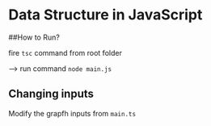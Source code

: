 # Data Structure in JavaScript
 ##How to Run?

 fire `tsc` command from root folder

 --> run command `node main.js`

 ## Changing inputs

 Modify the grapfh inputs from `main.ts` 